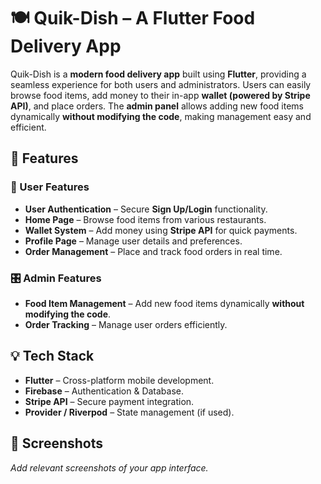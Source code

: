 # 🍽️ Quik-Dish – A Flutter Food Delivery App  

Quik-Dish is a **modern food delivery app** built using **Flutter**, providing a seamless experience for both users and administrators. Users can easily browse food items, add money to their in-app **wallet (powered by Stripe API)**, and place orders. The **admin panel** allows adding new food items dynamically **without modifying the code**, making management easy and efficient.  

## 🚀 Features  

### 🔑 User Features  
- **User Authentication** – Secure **Sign Up/Login** functionality.  
- **Home Page** – Browse food items from various restaurants.  
- **Wallet System** – Add money using **Stripe API** for quick payments.  
- **Profile Page** – Manage user details and preferences.  
- **Order Management** – Place and track food orders in real time.  

### 🎛 Admin Features  
- **Food Item Management** – Add new food items dynamically **without modifying the code**.  
- **Order Tracking** – Manage user orders efficiently.  

## 💡 Tech Stack  
- **Flutter** – Cross-platform mobile development.  
- **Firebase** – Authentication & Database.  
- **Stripe API** – Secure payment integration.  
- **Provider / Riverpod** – State management (if used).  

## 📸 Screenshots  
_Add relevant screenshots of your app interface._  

